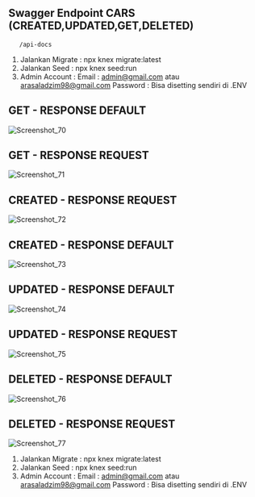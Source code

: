 ## Swagger Endpoint CARS (CREATED,UPDATED,GET,DELETED)

```http
   /api-docs
```
1. Jalankan Migrate : npx knex migrate:latest
2. Jalankan Seed : npx knex seed:run
3. Admin Account : 
    Email : admin@gmail.com atau arasaladzim98@gmail.com
    Password : Bisa disetting sendiri di .ENV

## GET - RESPONSE DEFAULT
![Screenshot_70](https://github.com/ArrasAdazim/Challenge_6/assets/94120631/a89677ec-8733-4590-ade6-48b97f2875d1)

## GET - RESPONSE REQUEST
![Screenshot_71](https://github.com/ArrasAdazim/Challenge_6/assets/94120631/59745971-0190-4cd6-92fc-1f8452f7828e)

## CREATED - RESPONSE REQUEST
![Screenshot_72](https://github.com/ArrasAdazim/Challenge_6/assets/94120631/1465b18c-23ef-4629-815e-7130cf010aed)

## CREATED - RESPONSE DEFAULT
![Screenshot_73](https://github.com/ArrasAdazim/Challenge_6/assets/94120631/c6f6b8e1-9465-408d-8169-051405ad2431)

## UPDATED - RESPONSE DEFAULT
![Screenshot_74](https://github.com/ArrasAdazim/Challenge_6/assets/94120631/e8baa7ef-9a9b-4b1d-9693-ae20d5568b2e)

## UPDATED - RESPONSE REQUEST
![Screenshot_75](https://github.com/ArrasAdazim/Challenge_6/assets/94120631/970d51a4-2199-4776-8f9d-758b40c3fbfe)

## DELETED - RESPONSE DEFAULT
![Screenshot_76](https://github.com/ArrasAdazim/Challenge_6/assets/94120631/9f4d5000-e000-486c-84a4-a8eaae0ed516)

## DELETED - RESPONSE REQUEST
![Screenshot_77](https://github.com/ArrasAdazim/Challenge_6/assets/94120631/6ba4b698-9394-4da2-8757-4ff43852b42a)



1. Jalankan Migrate : npx knex migrate:latest
2. Jalankan Seed : npx knex seed:run
3. Admin Account : 
    Email : admin@gmail.com atau arasaladzim98@gmail.com
    Password : Bisa disetting sendiri di .ENV
